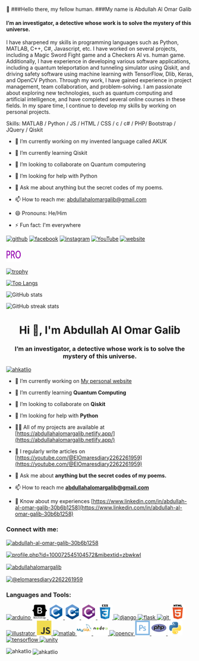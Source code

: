 👋 ###Hello there, my fellow human.
###My name is Abdullah Al Omar Galib 

#### I’m an investigator, a detective whose work is to solve the mystery of this universe.

I have sharpened my skills in programming languages such as Python, MATLAB, C++, C#, Javascript, etc. I have worked on several projects, including a Magic Sword Fight game and a Checkers AI vs. human game. Additionally, I have experience in developing various software applications, including a quantum teleportation and tunneling simulator using Qiskit, and driving safety software using machine learning with TensorFlow, Dlib, Keras, and OpenCV Python. Through my work, I have gained experience in project management, team collaboration, and problem-solving. I am passionate about exploring new technologies, such as quantum computing and artificial intelligence, and have completed several online courses in these fields. In my spare time, I continue to develop my skills by working on personal projects.

Skills: MATLAB /  Python / JS / HTML / CSS / c / c# / PHP/ Bootstrap /  JQuery / Qiskit

- 🔭 I’m currently working on my invented language called AKUK 

- 🌱 I’m currently learning Qiskit 

- 👯 I’m looking to collaborate on Quantum computering  

- 🤔 I’m looking for help with Python  

- 💬 Ask me about anything but the secret codes of my poems. 

- 📫 How to reach me: abdullahalomargalib@gmail.com 

- 😄 Pronouns: He/Him 

- ⚡ Fun fact: I'm everywhere  

[<img src='https://cdn.jsdelivr.net/npm/simple-icons@3.0.1/icons/github.svg' alt='github' height='40'>](https://github.com/ahkatlio)  [<img src='https://cdn.jsdelivr.net/npm/simple-icons@3.0.1/icons/facebook.svg' alt='facebook' height='40'>](https://www.facebook.com/https://www.facebook.com/people/Abdullah-Al-Omar-Galib/100072545104572/)  [<img src='https://cdn.jsdelivr.net/npm/simple-icons@3.0.1/icons/instagram.svg' alt='instagram' height='40'>](https://www.instagram.com/https://www.instagram.com/invites/contact/?i=p92gms38bogu&utm_content=nwz8y4n/)  [<img src='https://cdn.jsdelivr.net/npm/simple-icons@3.0.1/icons/youtube.svg' alt='YouTube' height='40'>](https://www.youtube.com/channel/https://www.youtube.com/c/ElOmar%C3%A9sdiary2262261959/)  [<img src='https://cdn.jsdelivr.net/npm/simple-icons@3.0.1/icons/icloud.svg' alt='website' height='40'>](https://abdullahalomargalib.netlify.app/)  

<a href='https://github.com/pricing'><img src='https://raw.githubusercontent.com/acervenky/animated-github-badges/master/assets/pro.gif' width='40' height='40'></a> 

[![trophy](https://github-profile-trophy.vercel.app/?username=ahkatlio)](https://github.com/ryo-ma/github-profile-trophy)

[![Top Langs](https://github-readme-stats.vercel.app/api/top-langs/?username=ahkatlio)](https://github.com/anuraghazra/github-readme-stats)

![GitHub stats](https://github-readme-stats.vercel.app/api?username=ahkatlio&show_icons=true)  

![GitHub streak stats](https://github-readme-streak-stats.herokuapp.com/?user=ahkatlio)  








<h1 align="center">Hi 👋, I'm Abdullah Al Omar Galib</h1>

<h3 align="center">I’m an investigator, a detective whose work is to solve the mystery of this universe.</h3>

<p align="left"> <a href="https://github.com/ryo-ma/github-profile-trophy"><img src="https://github-profile-trophy.vercel.app/?username=ahkatlio" alt="ahkatlio" /></a> </p>

- 🔭 I’m currently working on [My personal website](https://abdullahalomargalib.netlify.app/)

- 🌱 I’m currently learning **Quantum Computing**

- 👯 I’m looking to collaborate on **Qiskit**

- 🤝 I’m looking for help with **Python**

- 👨‍💻 All of my projects are available at [https://abdullahalomargalib.netlify.app/](https://abdullahalomargalib.netlify.app/)

- 📝 I regularly write articles on [https://youtube.com/@ElOmaresdiary2262261959](https://youtube.com/@ElOmaresdiary2262261959)

- 💬 Ask me about **anything but the secret codes of my poems.**

- 📫 How to reach me **abdullahalomargalib@gmail.com**

- 📄 Know about my experiences [https://www.linkedin.com/in/abdullah-al-omar-galib-30b6b1258](https://www.linkedin.com/in/abdullah-al-omar-galib-30b6b1258)

<h3 align="left">Connect with me:</h3>

<p align="left">

<a href="https://linkedin.com/in/abdullah-al-omar-galib-30b6b1258" target="blank"><img align="center" src="https://raw.githubusercontent.com/rahuldkjain/github-profile-readme-generator/master/src/images/icons/Social/linked-in-alt.svg" alt="abdullah-al-omar-galib-30b6b1258" height="30" width="40" /></a>

<a href="https://fb.com/profile.php?id=100072545104572&mibextid=zbwkwl" target="blank"><img align="center" src="https://raw.githubusercontent.com/rahuldkjain/github-profile-readme-generator/master/src/images/icons/Social/facebook.svg" alt="profile.php?id=100072545104572&mibextid=zbwkwl" height="30" width="40" /></a>

<a href="https://instagram.com/abdullahalomargalib" target="blank"><img align="center" src="https://raw.githubusercontent.com/rahuldkjain/github-profile-readme-generator/master/src/images/icons/Social/instagram.svg" alt="abdullahalomargalib" height="30" width="40" /></a>

<a href="https://www.youtube.com/c/@elomaresdiary2262261959" target="blank"><img align="center" src="https://raw.githubusercontent.com/rahuldkjain/github-profile-readme-generator/master/src/images/icons/Social/youtube.svg" alt="@elomaresdiary2262261959" height="30" width="40" /></a>

</p>

<h3 align="left">Languages and Tools:</h3>

<p align="left"> <a href="https://www.arduino.cc/" target="_blank" rel="noreferrer"> <img src="https://cdn.worldvectorlogo.com/logos/arduino-1.svg" alt="arduino" width="40" height="40"/> </a> <a href="https://getbootstrap.com" target="_blank" rel="noreferrer"> <img src="https://raw.githubusercontent.com/devicons/devicon/master/icons/bootstrap/bootstrap-plain-wordmark.svg" alt="bootstrap" width="40" height="40"/> </a> <a href="https://www.cprogramming.com/" target="_blank" rel="noreferrer"> <img src="https://raw.githubusercontent.com/devicons/devicon/master/icons/c/c-original.svg" alt="c" width="40" height="40"/> </a> <a href="https://www.w3schools.com/cpp/" target="_blank" rel="noreferrer"> <img src="https://raw.githubusercontent.com/devicons/devicon/master/icons/cplusplus/cplusplus-original.svg" alt="cplusplus" width="40" height="40"/> </a> <a href="https://www.w3schools.com/cs/" target="_blank" rel="noreferrer"> <img src="https://raw.githubusercontent.com/devicons/devicon/master/icons/csharp/csharp-original.svg" alt="csharp" width="40" height="40"/> </a> <a href="https://www.w3schools.com/css/" target="_blank" rel="noreferrer"> <img src="https://raw.githubusercontent.com/devicons/devicon/master/icons/css3/css3-original-wordmark.svg" alt="css3" width="40" height="40"/> </a> <a href="https://www.djangoproject.com/" target="_blank" rel="noreferrer"> <img src="https://cdn.worldvectorlogo.com/logos/django.svg" alt="django" width="40" height="40"/> </a> <a href="https://flask.palletsprojects.com/" target="_blank" rel="noreferrer"> <img src="https://www.vectorlogo.zone/logos/pocoo_flask/pocoo_flask-icon.svg" alt="flask" width="40" height="40"/> </a> <a href="https://git-scm.com/" target="_blank" rel="noreferrer"> <img src="https://www.vectorlogo.zone/logos/git-scm/git-scm-icon.svg" alt="git" width="40" height="40"/> </a> <a href="https://www.w3.org/html/" target="_blank" rel="noreferrer"> <img src="https://raw.githubusercontent.com/devicons/devicon/master/icons/html5/html5-original-wordmark.svg" alt="html5" width="40" height="40"/> </a> <a href="https://www.adobe.com/in/products/illustrator.html" target="_blank" rel="noreferrer"> <img src="https://www.vectorlogo.zone/logos/adobe_illustrator/adobe_illustrator-icon.svg" alt="illustrator" width="40" height="40"/> </a> <a href="https://developer.mozilla.org/en-US/docs/Web/JavaScript" target="_blank" rel="noreferrer"> <img src="https://raw.githubusercontent.com/devicons/devicon/master/icons/javascript/javascript-original.svg" alt="javascript" width="40" height="40"/> </a> <a href="https://www.mathworks.com/" target="_blank" rel="noreferrer"> <img src="https://upload.wikimedia.org/wikipedia/commons/2/21/Matlab_Logo.png" alt="matlab" width="40" height="40"/> </a> <a href="https://www.mysql.com/" target="_blank" rel="noreferrer"> <img src="https://raw.githubusercontent.com/devicons/devicon/master/icons/mysql/mysql-original-wordmark.svg" alt="mysql" width="40" height="40"/> </a> <a href="https://nodejs.org" target="_blank" rel="noreferrer"> <img src="https://raw.githubusercontent.com/devicons/devicon/master/icons/nodejs/nodejs-original-wordmark.svg" alt="nodejs" width="40" height="40"/> </a> <a href="https://opencv.org/" target="_blank" rel="noreferrer"> <img src="https://www.vectorlogo.zone/logos/opencv/opencv-icon.svg" alt="opencv" width="40" height="40"/> </a> <a href="https://www.photoshop.com/en" target="_blank" rel="noreferrer"> <img src="https://raw.githubusercontent.com/devicons/devicon/master/icons/photoshop/photoshop-line.svg" alt="photoshop" width="40" height="40"/> </a> <a href="https://www.php.net" target="_blank" rel="noreferrer"> <img src="https://raw.githubusercontent.com/devicons/devicon/master/icons/php/php-original.svg" alt="php" width="40" height="40"/> </a> <a href="https://www.python.org" target="_blank" rel="noreferrer"> <img src="https://raw.githubusercontent.com/devicons/devicon/master/icons/python/python-original.svg" alt="python" width="40" height="40"/> </a> <a href="https://www.tensorflow.org" target="_blank" rel="noreferrer"> <img src="https://www.vectorlogo.zone/logos/tensorflow/tensorflow-icon.svg" alt="tensorflow" width="40" height="40"/> </a> <a href="https://unity.com/" target="_blank" rel="noreferrer"> <img src="https://www.vectorlogo.zone/logos/unity3d/unity3d-icon.svg" alt="unity" width="40" height="40"/> </a> </p>

<p><img align="left" src="https://github-readme-stats.vercel.app/api/top-langs?username=ahkatlio&show_icons=true&locale=en&layout=compact" alt="ahkatlio" /></p>

<p>&nbsp;<img align="center" src="https://github-readme-stats.vercel.app/api?username=ahkatlio&show_icons=true&locale=en" alt="ahkatlio" /></p>
